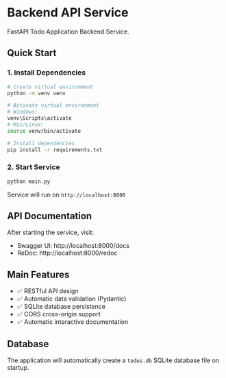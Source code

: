 # Backend API Service

FastAPI Todo Application Backend Service.

## Quick Start

### 1. Install Dependencies

```bash
# Create virtual environment
python -m venv venv

# Activate virtual environment
# Windows:
venv\Scripts\activate
# Mac/Linux:
source venv/bin/activate

# Install dependencies
pip install -r requirements.txt
```

### 2. Start Service

```bash
python main.py
```

Service will run on `http://localhost:8000`

## API Documentation

After starting the service, visit:
- Swagger UI: http://localhost:8000/docs
- ReDoc: http://localhost:8000/redoc

## Main Features

- ✅ RESTful API design
- ✅ Automatic data validation (Pydantic)
- ✅ SQLite database persistence
- ✅ CORS cross-origin support
- ✅ Automatic interactive documentation

## Database

The application will automatically create a `todos.db` SQLite database file on startup.
